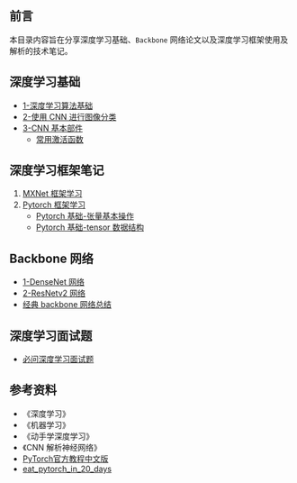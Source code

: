 ## 前言

本目录内容旨在分享深度学习基础、`Backbone` 网络论文以及深度学习框架使用及解析的技术笔记。

## 深度学习基础

- [1-深度学习算法基础](./深度学习基础/1-深度学习算法基础.md)
- [2-使用 CNN 进行图像分类](./深度学习基础/2-使用CNN进行图像分类.md)
- [3-CNN 基本部件](./深度学习基础/)
  - [常用激活函数](深度学习基础/CNN基本部件-常用激活函数.md)

## 深度学习框架笔记

1. [MXNet 框架学习](ml-dl-框架笔记/MXNet学习笔记.md)
2. [Pytorch 框架学习](ml-dl-框架笔记/)
   - [Pytorch 基础-张量基本操作](ml-dl-框架笔记/Pytorch基础-张量基本操作.md)
   - [Pytorch 基础-tensor 数据结构](./ml-dl-框架笔记/Pytorch基础-tensor数据结构.md)

## Backbone 网络

- [1-DenseNet 网络](backbone论文解读/DenseNet网络理解.md)
- [2-ResNetv2 网络](backbone论文解读/ResNetv2论文解读.md)
- [经典 backbone 网络总结](backbone论文解读/经典backbone总结.md)

## 深度学习面试题

- [必问深度学习面试题](深度学习面试题.md)

## 参考资料
- 《深度学习》
- 《机器学习》
- 《动手学深度学习》
- 《CNN 解析神经网络》
- [PyTorch官方教程中文版](https://pytorch123.com/)
- [eat_pytorch_in_20_days](https://github.com/lyhue1991/eat_pytorch_in_20_days)